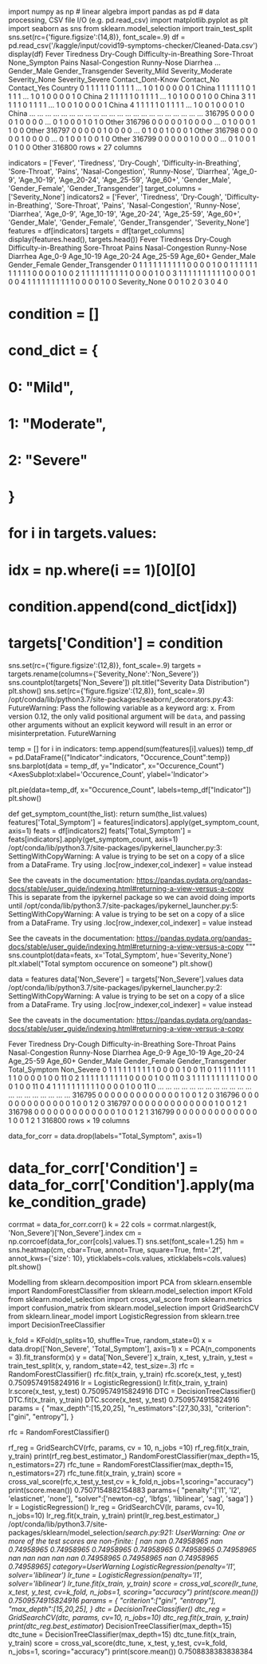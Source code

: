 import numpy as np # linear algebra
import pandas as pd # data processing, CSV file I/O (e.g. pd.read_csv)
import matplotlib.pyplot as plt
import seaborn as sns
from sklearn.model_selection import train_test_split
sns.set(rc={'figure.figsize':(14,8)}, font_scale=.9)
df = pd.read_csv('/kaggle/input/covid19-symptoms-checker/Cleaned-Data.csv')
display(df)
Fever	Tiredness	Dry-Cough	Difficulty-in-Breathing	Sore-Throat	None_Sympton	Pains	Nasal-Congestion	Runny-Nose	Diarrhea	...	Gender_Male	Gender_Transgender	Severity_Mild	Severity_Moderate	Severity_None	Severity_Severe	Contact_Dont-Know	Contact_No	Contact_Yes	Country
0	1	1	1	1	1	0	1	1	1	1	...	1	0	1	0	0	0	0	0	1	China
1	1	1	1	1	1	0	1	1	1	1	...	1	0	1	0	0	0	0	1	0	China
2	1	1	1	1	1	0	1	1	1	1	...	1	0	1	0	0	0	1	0	0	China
3	1	1	1	1	1	0	1	1	1	1	...	1	0	0	1	0	0	0	0	1	China
4	1	1	1	1	1	0	1	1	1	1	...	1	0	0	1	0	0	0	1	0	China
...	...	...	...	...	...	...	...	...	...	...	...	...	...	...	...	...	...	...	...	...	...
316795	0	0	0	0	0	1	0	0	0	0	...	0	1	0	0	0	1	0	1	0	Other
316796	0	0	0	0	0	1	0	0	0	0	...	0	1	0	0	0	1	1	0	0	Other
316797	0	0	0	0	0	1	0	0	0	0	...	0	1	0	0	1	0	0	0	1	Other
316798	0	0	0	0	0	1	0	0	0	0	...	0	1	0	0	1	0	0	1	0	Other
316799	0	0	0	0	0	1	0	0	0	0	...	0	1	0	0	1	0	1	0	0	Other
316800 rows × 27 columns

indicators = ['Fever', 'Tiredness', 'Dry-Cough',  'Difficulty-in-Breathing', 'Sore-Throat', 'Pains', 'Nasal-Congestion',
              'Runny-Nose', 'Diarrhea', 'Age_0-9', 'Age_10-19', 'Age_20-24', 'Age_25-59', 'Age_60+', 'Gender_Male',
              'Gender_Female', 'Gender_Transgender']
target_columns = ['Severity_None']
indicators2 = ['Fever', 'Tiredness', 'Dry-Cough',  'Difficulty-in-Breathing', 'Sore-Throat', 'Pains', 'Nasal-Congestion',
              'Runny-Nose', 'Diarrhea', 'Age_0-9', 'Age_10-19', 'Age_20-24', 'Age_25-59', 'Age_60+', 'Gender_Male',
              'Gender_Female', 'Gender_Transgender', 'Severity_None']
features = df[indicators]
targets = df[target_columns]
display(features.head(), targets.head())
Fever	Tiredness	Dry-Cough	Difficulty-in-Breathing	Sore-Throat	Pains	Nasal-Congestion	Runny-Nose	Diarrhea	Age_0-9	Age_10-19	Age_20-24	Age_25-59	Age_60+	Gender_Male	Gender_Female	Gender_Transgender
0	1	1	1	1	1	1	1	1	1	1	0	0	0	0	1	0	0
1	1	1	1	1	1	1	1	1	1	1	0	0	0	0	1	0	0
2	1	1	1	1	1	1	1	1	1	1	0	0	0	0	1	0	0
3	1	1	1	1	1	1	1	1	1	1	0	0	0	0	1	0	0
4	1	1	1	1	1	1	1	1	1	1	0	0	0	0	1	0	0
Severity_None
0	0
1	0
2	0
3	0
4	0
# condition = []
# cond_dict = {
#     0: "Mild",
#     1: "Moderate",
#     2: "Severe"
# }
# for i in targets.values:
#     idx = np.where(i == 1)[0][0]
#     condition.append(cond_dict[idx])
# targets['Condition'] = condition
sns.set(rc={'figure.figsize':(12,8)}, font_scale=.9)
targets = targets.rename(columns={'Severity_None':'Non_Severe'})
sns.countplot(targets['Non_Severe'])
plt.title("Severity Data Distribution")
plt.show()
sns.set(rc={'figure.figsize':(12,8)}, font_scale=.9)
/opt/conda/lib/python3.7/site-packages/seaborn/_decorators.py:43: FutureWarning: Pass the following variable as a keyword arg: x. From version 0.12, the only valid positional argument will be `data`, and passing other arguments without an explicit keyword will result in an error or misinterpretation.
  FutureWarning

temp = []
for i in indicators:
    temp.append(sum(features[i].values))
temp_df = pd.DataFrame({"Indicator":indicators, "Occurence_Count":temp})
sns.barplot(data = temp_df, y="Indicator", x="Occurence_Count")
<AxesSubplot:xlabel='Occurence_Count', ylabel='Indicator'>

plt.pie(data=temp_df, x="Occurence_Count", labels=temp_df["Indicator"])
plt.show()

def get_symptom_count(the_list):
    return sum(the_list.values)
features['Total_Symptom'] = features[indicators].apply(get_symptom_count, axis=1)
feats = df[indicators2]
feats['Total_Symptom'] = feats[indicators].apply(get_symptom_count, axis=1)
/opt/conda/lib/python3.7/site-packages/ipykernel_launcher.py:3: SettingWithCopyWarning: 
A value is trying to be set on a copy of a slice from a DataFrame.
Try using .loc[row_indexer,col_indexer] = value instead

See the caveats in the documentation: https://pandas.pydata.org/pandas-docs/stable/user_guide/indexing.html#returning-a-view-versus-a-copy
  This is separate from the ipykernel package so we can avoid doing imports until
/opt/conda/lib/python3.7/site-packages/ipykernel_launcher.py:5: SettingWithCopyWarning: 
A value is trying to be set on a copy of a slice from a DataFrame.
Try using .loc[row_indexer,col_indexer] = value instead

See the caveats in the documentation: https://pandas.pydata.org/pandas-docs/stable/user_guide/indexing.html#returning-a-view-versus-a-copy
  """
sns.countplot(data=feats, x='Total_Symptom', hue='Severity_None')
plt.xlabel("Total symptom occurence on someone")
plt.show()

data = features
data['Non_Severe'] = targets['Non_Severe'].values
data
/opt/conda/lib/python3.7/site-packages/ipykernel_launcher.py:2: SettingWithCopyWarning: 
A value is trying to be set on a copy of a slice from a DataFrame.
Try using .loc[row_indexer,col_indexer] = value instead

See the caveats in the documentation: https://pandas.pydata.org/pandas-docs/stable/user_guide/indexing.html#returning-a-view-versus-a-copy
  
Fever	Tiredness	Dry-Cough	Difficulty-in-Breathing	Sore-Throat	Pains	Nasal-Congestion	Runny-Nose	Diarrhea	Age_0-9	Age_10-19	Age_20-24	Age_25-59	Age_60+	Gender_Male	Gender_Female	Gender_Transgender	Total_Symptom	Non_Severe
0	1	1	1	1	1	1	1	1	1	1	0	0	0	0	1	0	0	11	0
1	1	1	1	1	1	1	1	1	1	1	0	0	0	0	1	0	0	11	0
2	1	1	1	1	1	1	1	1	1	1	0	0	0	0	1	0	0	11	0
3	1	1	1	1	1	1	1	1	1	1	0	0	0	0	1	0	0	11	0
4	1	1	1	1	1	1	1	1	1	1	0	0	0	0	1	0	0	11	0
...	...	...	...	...	...	...	...	...	...	...	...	...	...	...	...	...	...	...	...
316795	0	0	0	0	0	0	0	0	0	0	0	0	0	1	0	0	1	2	0
316796	0	0	0	0	0	0	0	0	0	0	0	0	0	1	0	0	1	2	0
316797	0	0	0	0	0	0	0	0	0	0	0	0	0	1	0	0	1	2	1
316798	0	0	0	0	0	0	0	0	0	0	0	0	0	1	0	0	1	2	1
316799	0	0	0	0	0	0	0	0	0	0	0	0	0	1	0	0	1	2	1
316800 rows × 19 columns

data_for_corr = data.drop(labels="Total_Symptom", axis=1)
# data_for_corr['Condition'] = data_for_corr['Condition'].apply(make_condition_grade)
corrmat = data_for_corr.corr()
k = 22
cols = corrmat.nlargest(k, 'Non_Severe')['Non_Severe'].index
cm = np.corrcoef(data_for_corr[cols].values.T)
sns.set(font_scale=1.25)
hm = sns.heatmap(cm, cbar=True, annot=True, square=True, fmt='.2f', annot_kws={'size': 10}, yticklabels=cols.values, xticklabels=cols.values)
plt.show()

Modelling
from sklearn.decomposition import PCA
from sklearn.ensemble import RandomForestClassifier
from sklearn.model_selection import KFold
from sklearn.model_selection import cross_val_score
from sklearn.metrics import confusion_matrix
from sklearn.model_selection import GridSearchCV
from sklearn.linear_model import LogisticRegression
from sklearn.tree import DecisionTreeClassifier


k_fold = KFold(n_splits=10, shuffle=True, random_state=0)
x = data.drop(['Non_Severe', 'Total_Symptom'], axis=1)
x = PCA(n_components = 3).fit_transform(x)
y = data['Non_Severe']
x_train, x_test, y_train, y_test = train_test_split(x, y, random_state=42, test_size=.3)
rfc = RandomForestClassifier()
rfc.fit(x_train, y_train)
rfc.score(x_test, y_test)
0.7509574915824916
lr = LogisticRegression()
lr.fit(x_train, y_train)
lr.score(x_test, y_test)
0.7509574915824916
DTC = DecisionTreeClassifier()
DTC.fit(x_train, y_train)
DTC.score(x_test, y_test)
0.7509574915824916
params = {
    "max_depth":[15,20,25], 
    "n_estimators":[27,30,33],
    "criterion":["gini", "entropy"],
}

rfc = RandomForestClassifier()

rf_reg = GridSearchCV(rfc, params, cv = 10, n_jobs =10)
rf_reg.fit(x_train, y_train)
print(rf_reg.best_estimator_)
RandomForestClassifier(max_depth=15, n_estimators=27)
rfc_tune = RandomForestClassifier(max_depth=15, n_estimators=27)
rfc_tune.fit(x_train, y_train)
score = cross_val_score(rfc,x_test,y_test,cv = k_fold,n_jobs=1,scoring="accuracy")
print(score.mean())
0.7507154882154883
params={
    "penalty":['l1', 'l2', 'elasticnet', 'none'],
    "solver":['newton-cg', 'lbfgs', 'liblinear', 'sag', 'saga']
}
lr = LogisticRegression()
lr_reg = GridSearchCV(lr, params, cv=10, n_jobs=10)
lr_reg.fit(x_train, y_train)
print(lr_reg.best_estimator_)
/opt/conda/lib/python3.7/site-packages/sklearn/model_selection/_search.py:921: UserWarning: One or more of the test scores are non-finite: [       nan        nan 0.74958965        nan 0.74958965 0.74958965
 0.74958965 0.74958965 0.74958965 0.74958965        nan        nan
        nan        nan        nan 0.74958965 0.74958965        nan
 0.74958965 0.74958965]
  category=UserWarning
LogisticRegression(penalty='l1', solver='liblinear')
lr_tune = LogisticRegression(penalty='l1', solver='liblinear')
lr_tune.fit(x_train, y_train)
score = cross_val_score(lr_tune, x_test, y_test, cv=k_fold, n_jobs=1, scoring="accuracy")
print(score.mean())
0.7509574915824916
params = {
    "criterion":["gini", "entropy"],
    "max_depth":[15,20,25], 
}
dtc = DecisionTreeClassifier()
dtc_reg = GridSearchCV(dtc, params, cv=10, n_jobs=10)
dtc_reg.fit(x_train, y_train)
print(dtc_reg.best_estimator_)
DecisionTreeClassifier(max_depth=15)
dtc_tune = DecisionTreeClassifier(max_depth=15)
dtc_tune.fit(x_train, y_train)
score = cross_val_score(dtc_tune, x_test, y_test, cv=k_fold, n_jobs=1, scoring="accuracy")
print(score.mean())
0.7508838383838384

